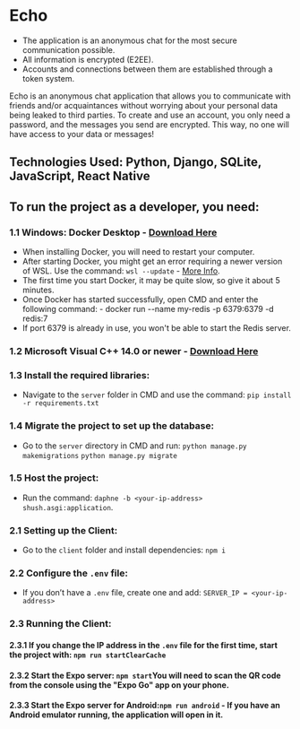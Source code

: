 # Echo
- The application is an anonymous chat for the most secure communication possible.
- All information is encrypted (E2EE).
- Accounts and connections between them are established through a token system.

Echo is an anonymous chat application that allows you to communicate with friends and/or acquaintances without worrying about your personal data being leaked to third parties. To create and use an account, you only need a password, and the messages you send are encrypted. This way, no one will have access to your data or messages!

## Technologies Used: Python, Django, SQLite, JavaScript, React Native

## To run the project as a developer, you need:

### 1.1 Windows: Docker Desktop - [Download Here](https://www.docker.com/products/docker-desktop/)
- When installing Docker, you will need to restart your computer.
- After starting Docker, you might get an error requiring a newer version of WSL. Use the command: `wsl --update` - [More Info](https://learn.microsoft.com/en-us/windows/wsl/install-manual#step-4---download-the-linux-kernel-update-package).
- The first time you start Docker, it may be quite slow, so give it about 5 minutes.
- Once Docker has started successfully, open CMD and enter the following command: - docker run --name my-redis -p 6379:6379 -d redis:7
- If port 6379 is already in use, you won't be able to start the Redis server.

### 1.2 Microsoft Visual C++ 14.0 or newer - [Download Here](https://visualstudio.microsoft.com/visual-cpp-build-tools/)

### 1.3 Install the required libraries:
- Navigate to the `server` folder in CMD and use the command:
 `pip install -r requirements.txt`

### 1.4 Migrate the project to set up the database:
- Go to the `server` directory in CMD and run:
    `python manage.py makemigrations`
    `python manage.py migrate`

### 1.5 Host the project:
- Run the command:
`daphne -b <your-ip-address> shush.asgi:application`.

### 2.1 Setting up the Client:
- Go to the `client` folder and install dependencies: `npm i`

### 2.2 Configure the `.env` file:
- If you don’t have a `.env` file, create one and add: `SERVER_IP = <your-ip-address>`

### 2.3 Running the Client:
#### 2.3.1 If you change the IP address in the `.env` file for the first time, start the project with: `npm run startClearCache`
#### 2.3.2 Start the Expo server: `npm start`You will need to scan the QR code from the console using the "Expo Go" app on your phone.

#### 2.3.3 Start the Expo server for Android:`npm run android` - If you have an Android emulator running, the application will open in it.

